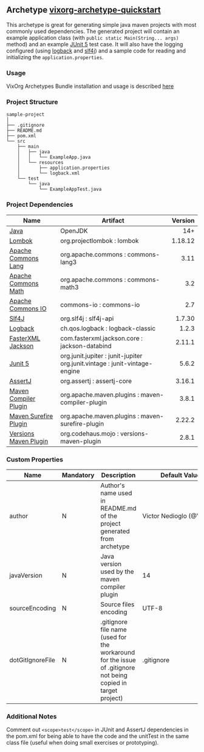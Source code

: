 ## Archetype [vixorg-archetype-quickstart](https://github.com/VixOrg/vixorg-archetypes/tree/master/vixorg-archetype-quickstart)
This archetype is great for generating simple java maven projects with most commonly used dependencies.
The generated project will contain an example application class (with `public static Main(String... args)` method) and an example [JUnit 5](https://junit.org/junit5/) test case. It will also have the logging configured (using [logback](http://logback.qos.ch/) and [slf4j](http://www.slf4j.org/)) and a sample code for reading and initializing the `application.properties`.

### Usage
VixOrg Archetypes Bundle installation and usage is described [here](https://github.com/VixOrg/vixorg-archetypes/blob/master/README.md#installation)

### Project Structure

```
sample-project
│
├── .gitignore
├── README.md
├── pom.xml
└── src
    ├── main
    │   ├── java
    │   │   └── ExampleApp.java
    │   └── resources
    │       ├── application.properties
    │       └── logback.xml
    └── test
        └── java
            └── ExampleAppTest.java
```

### Project Dependencies
| Name | Artifact | Version |
|-|-|-:|
| [Java](https://jdk.java.net/14/) | OpenJDK | 14+ |
| [Lombok](https://projectlombok.org/) | org.projectlombok : lombok | 1.18.12 |
| [Apache Commons Lang](https://commons.apache.org/proper/commons-lang/) | org.apache.commons : commons-lang3 | 3.11 |
| [Apache Commons Math](https://commons.apache.org/proper/commons-math/) | org.apache.commons : commons-math3 | 3.2 |
| [Apache Commons IO](http://commons.apache.org/proper/commons-io/) | commons-io : commons-io | 2.7 |
| [Slf4J](http://www.slf4j.org/) | org.slf4j : slf4j-api | 1.7.30 |
| [Logback](http://logback.qos.ch/) | ch.qos.logback : logback-classic | 1.2.3 |
| [FasterXML Jackson](https://github.com/FasterXML/jackson) | com.fasterxml.jackson.core : jackson-databind | 2.11.1 |
| [Junit 5](https://junit.org/junit5/) | org.junit.jupiter : junit-jupiter</br>org.junit.vintage : junit-vintage-engine | 5.6.2 |
| [AssertJ](https://assertj.github.io/doc/) | org.assertj : assertj-core | 3.16.1 |
| [Maven Compiler Plugin](https://maven.apache.org/plugins/maven-compiler-plugin/) | org.apache.maven.plugins : maven-compiler-plugin | 3.8.1 |
| [Maven Surefire Plugin](https://maven.apache.org/surefire/maven-surefire-plugin/) | org.apache.maven.plugins : maven-surefire-plugin | 2.22.2 |
| [Versions Maven Plugin](https://www.mojohaus.org/versions-maven-plugin/) | org.codehaus.mojo : versions-maven-plugin | 2.8.1 |

### Custom Properties
| Name | Mandatory | Description | Default Value
|-|-|-|-|
| author | N | Author's name used in README.md of the project generated from archetype | Victor&nbsp;Nedioglo&nbsp;(@VixOrg)
| javaVersion | N | Java version used by the maven compiler plugin | 14 |
| sourceEncoding | N | Source files encoding | UTF-8 |
| dotGitIgnoreFile | N | .gitignore file name (used for the workaround for the issue of .gitignore not being copied in target project) | .gitignore |

### Additional Notes
Comment out `<scope>test</scope>` in JUnit and AssertJ dependencies in the pom.xml for being able to have the code and the unitTest in the same class file (useful when doing small exercises or prototyping).